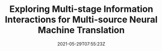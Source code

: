 ---
title: "Exploring Multi-stage Information Interactions for Multi-source Neural Machine Translation"
authors:
- Ziyao Lu
- Xiang Li
- Yang Liu
- Chulun Zhou
- Jianwei Cui
- Bin Wang
- Min Zhang
- Jinsong Su
author_notes:
- 
- 
- 
- 
- 
- 
- 
- "通讯作者"
date: "2021-05-29T07:55:23Z"
publishDate: "2025-05-29T07:55:23Z"
publication_types: [文本机器翻译]
publication: "**IEEE/ACM Transactions on Audio, Speech and Language Processing.** (CCF-B类)"
---